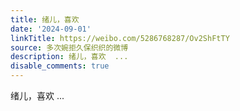 ```yaml
---
title: 绪儿，喜欢
date: '2024-09-01'
linkTitle: https://weibo.com/5286768287/Ov2ShFtTY
source: 多次婉拒久保织织的微博
description: 绪儿，喜欢  ...
disable_comments: true
---
```

绪儿，喜欢  ...